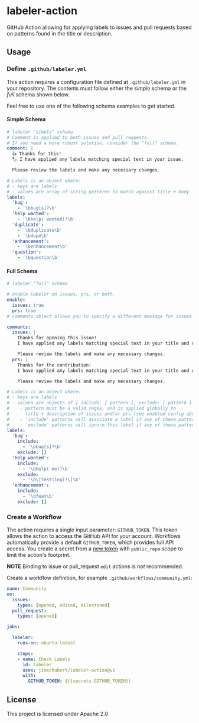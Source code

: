 # labeler-action

GitHub Action allowing for applying labels to issues and pull requests based on patterns found in the title or description.

## Usage

### Define `.github/labeler.yml`

This action requires a configuration file defined at `.github/labeler.yml` in your repository. The contents must follow either the *simple* schema or the *full* schema shown below.

Feel free to use one of the following schema examples to get started.

#### Simple Schema

```yaml
# labeler "simple" schema
# Comment is applied to both issues and pull requests.
# If you need a more robust solution, consider the "full" schema.
comment: |
  👍 Thanks for this!
  🏷 I have applied any labels matching special text in your issue.

  Please review the labels and make any necessary changes.

# Labels is an object where:
# - keys are labels
# - values are array of string patterns to match against title + body in issues/prs
labels:
  'bug':
    - '\bbug[s]?\b'
  'help wanted':
    - '\bhelp( wanted)?\b'
  'duplicate':
    - '\bduplicate\b'
    - '\bdupe\b'
  'enhancement':
    - '\benhancement\b'
  'question':
    - '\bquestion\b'
```

#### Full Schema

```yaml
# labeler "full" schema

# enable labeler on issues, prs, or both.
enable:
  issues: true
  prs: true
# comments object allows you to specify a different message for issues and prs

comments:
  issues: |
    Thanks for opening this issue!
    I have applied any labels matching special text in your title and description.

    Please review the labels and make any necessary changes.
  prs: |
    Thanks for the contribution!
    I have applied any labels matching special text in your title and description.

    Please review the labels and make any necessary changes.

# Labels is an object where:
# - keys are labels
# - values are objects of { include: [ pattern ], exclude: [ pattern ] }
#    - pattern must be a valid regex, and is applied globally to
#      title + description of issues and/or prs (see enabled config above)
#    - 'include' patterns will associate a label if any of these patterns match
#    - 'exclude' patterns will ignore this label if any of these patterns match
labels:
  'bug':
    include:
      - '\bbug[s]?\b'
    exclude: []
  'help wanted':
    include:
      - '\bhelp( me)?\b'
    exclude:
      - '\b\[test(ing)?\]\b'
  'enhancement':
    include:
      - '\bfeat\b'
    exclude: []

```

### Create a Workflow

The action requires a single input parameter: `GITHUB_TOKEN`. This token allows the action to access the GitHub API for your account. Workflows automatically provide a default `GITHUB_TOKEN`, which provides full API access. You create a secret from a [new token](https://github.com/settings/tokens) with `public_repo` scope to limit the action's footprint.
 
**NOTE** Binding to issue or pull_request `edit` actions is _not_ recommended.

Create a workflow definition, for example `.github/workflows/community.yml`:

```yaml
name: Community
on: 
  issues:
    types: [opened, edited, milestoned]
  pull_request:
    types: [opened]

jobs:

  labeler:
    runs-on: ubuntu-latest

    steps:
    - name: Check Labels
      id: labeler
      uses: jimschubert/labeler-action@v1
      with:
        GITHUB_TOKEN: ${{secrets.GITHUB_TOKEN}}
```

## License

This project is licensed under Apache 2.0
